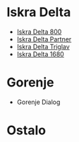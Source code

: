 # Iskra Delta
 - [Iskra Delta 800](racunalniki/iskra-delta-800.md)
 - [Iskra Delta Partner](racunalniki/iskra-delta-partner.md)
 - [Iskra Delta Triglav](racunalniki/iskra-delta-triglav.md)
 - [Iskra Delta 1680](racunalniki/iskra-delta-triglav.md)

# Gorenje
 - Gorenje Dialog

# Ostalo
